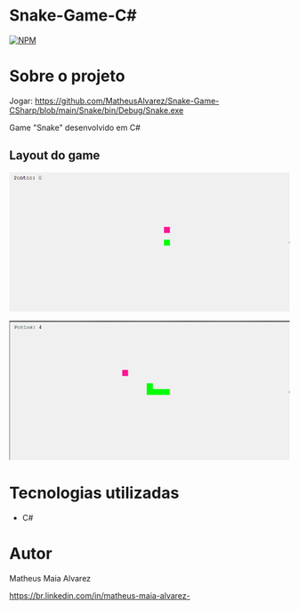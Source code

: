 # Snake-Game-C#
[![NPM](https://img.shields.io/npm/l/react)](https://github.com/MatheusAlvarez/Snake-Game-CSharp/blob/main/LICENSE) 

# Sobre o projeto
Jogar: https://github.com/MatheusAlvarez/Snake-Game-CSharp/blob/main/Snake/bin/Debug/Snake.exe

Game "Snake" desenvolvido em C#

## Layout do game
![Snake1](https://github.com/MatheusAlvarez/Snake-Game-CSharp/blob/main/_assets/snake0.PNG)

![Snake2](https://github.com/MatheusAlvarez/Snake-Game-CSharp/blob/main/_assets/snake1.PNG)

# Tecnologias utilizadas
- C#

# Autor
Matheus Maia Alvarez

https://br.linkedin.com/in/matheus-maia-alvarez-

